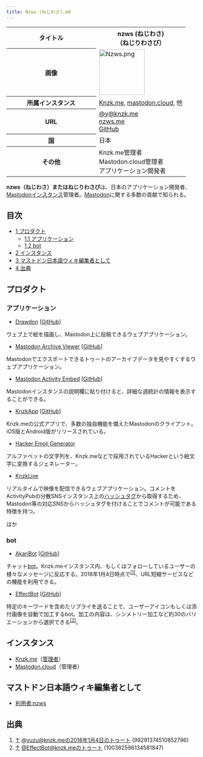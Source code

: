 ```yaml
---
title: Nzws (ねじわさ).md
---
```

<div>

<table>
<colgroup>
<col style="width: 50%" />
<col style="width: 50%" />
</colgroup>
<tbody>
<tr class="header">
<th>タイトル</th>
<th>nzws (ねじわさ)<br />
（ねじりわさび）</th>
</tr>

<tr class="odd">
<th>画像</th>
<td><a href="/%E3%83%95%E3%82%A1%E3%82%A4%E3%83%AB:Nzws.png"><img src="/images/thumb/9/9d/Nzws.png/120px-Nzws.png" srcset="/images/thumb/9/9d/Nzws.png/180px-Nzws.png 1.5x, /images/thumb/9/9d/Nzws.png/240px-Nzws.png 2x" width="120" height="120" alt="Nzws.png" /></a></td>
</tr>
<tr class="even">
<th scope="row">所属インスタンス</th>
<td><a href="/Knzk.me" title="Knzk.me (存在しないページ)">Knzk.me</a>, <a href="/Mastodon.cloud" title="Mastodon.cloud">mastodon.cloud</a>, 他</td>
</tr>
<tr class="odd">
<th scope="row">URL</th>
<td><a href="https://knzk.me/@y" rel="nofollow">@y@knzk.me</a><br />
<a href="http://nzws.me" rel="nofollow">nzws.me</a><br />
<a href="https://github.com/yuzulabo" rel="nofollow">GitHub</a></td>
</tr>
<tr class="even">
<th scope="row">国</th>
<td>日本</td>
</tr>
<tr class="odd">
<th scope="row">その他</th>
<td>Knzk.me管理者<br />
Mastodon.cloud管理者<br />
アプリケーション開発者</td>
</tr>
</tbody>
</table>

  
**nzws（ねじわさ）**または**ねじりわさび**は、日本のアプリケーション開発者、[Mastodon](/Mastodon "Mastodon")[インスタンス](/%E3%82%A4%E3%83%B3%E3%82%B9%E3%82%BF%E3%83%B3%E3%82%B9 "インスタンス")管理者。[Mastodon](/Mastodon "Mastodon")に関する多数の貢献で知られる。

<div>

<div lang="ja" dir="ltr">

## 目次

</div>

-   [1 プロダクト](#.E3.83.97.E3.83.AD.E3.83.80.E3.82.AF.E3.83.88)
    -   [1.1 アプリケーション](#.E3.82.A2.E3.83.97.E3.83.AA.E3.82.B1.E3.83.BC.E3.82.B7.E3.83.A7.E3.83.B3)
    -   [1.2 bot](#bot)
-   [2 インスタンス](#.E3.82.A4.E3.83.B3.E3.82.B9.E3.82.BF.E3.83.B3.E3.82.B9)
-   [3 マストドン日本語ウィキ編集者として](#.E3.83.9E.E3.82.B9.E3.83.88.E3.83.89.E3.83.B3.E6.97.A5.E6.9C.AC.E8.AA.9E.E3.82.A6.E3.82.A3.E3.82.AD.E7.B7.A8.E9.9B.86.E8.80.85.E3.81.A8.E3.81.97.E3.81.A6)
-   [4 出典](#.E5.87.BA.E5.85.B8)

</div>

## プロダクト

### アプリケーション

-   [Drawdon](/Drawdon "Drawdon") <span class="small">\[<a href="https://github.com/DrawSuite/Drawdon" rel="nofollow">GitHub</a>\]</span>

ウェブ上で絵を描画し、Mastodon上に投稿できるウェブアプリケーション。

-   [Mastodon Archive Viewer](/Mastodon_Archive_Viewer "Mastodon Archive Viewer") <span class="small">\[<a href="https://github.com/yuzulabo/Mastodon-Archive-Viewer" rel="nofollow">GitHub</a>\]</span>

Mastodonでエクスポートできるトゥートのアーカイブデータを見やすくするウェブアプリケーション。

-   [Mastodon Activity Embed](/Mastodon_Activity_Embed "Mastodon Activity Embed (存在しないページ)") <span class="small">\[<a href="https://github.com/yuzulabo/Mastodon-Activity-Embed" rel="nofollow">GitHub</a>\]</span>

Mastodonインスタンスの説明欄に貼り付けると、詳細な週統計の情報を表示することができる。

-   <a href="https://knzkapp.nzws.me/" rel="nofollow">KnzkApp</a> <span class="small">\[<a href="https://github.com/KnzkDev/KnzkApp" rel="nofollow">GitHub</a>\]</span>

Knzk.meの公式アプリで、多数の独自機能を備えたMastodonのクライアント。iOS版とAndroid版がリリースされている。

-   <a href="https://hacker.nzws.me/" rel="nofollow">Hacker Emoji Generator</a>

アルファベットの文字列を、Knzk.meなどで採用されているHackerという絵文字に変換するジェネレーター。

-   <a href="https://github.com/yuzulabo/KnzkLive" rel="nofollow">KnzkLive</a>

リアルタイムで映像を配信できるウェブアプリケーション。コメントをActivityPubの分散SNSインスタンス上の[ハッシュタグ](/%E3%83%8F%E3%83%83%E3%82%B7%E3%83%A5%E3%82%BF%E3%82%B0 "ハッシュタグ")から取得するため、Mastodon等の対応SNSからハッシュタグを付けることでコメントが可能である特徴を持つ。

ほか

### bot

-   <a href="https://knzk.me/@yuzu" rel="nofollow">AkariBot</a> <span class="small">\[<a href="https://github.com/BotGirls/AkariBot-Core" rel="nofollow">GitHub</a>\]</span>

チャット[bot](/Bot "Bot")。Knzk.meインスタンス内、もしくはフォローしているユーザーの様々なメッセージに反応する。2018年1月4日時点で<sup>[\[1\]](#cite_note-1)</sup>、URL短縮サービスなどの機能を利用できる。

-   <a href="https://knzk.me/@EffectBot" rel="nofollow">EffectBot</a> <span class="small">\[<a href="https://github.com/yuzulabo/EffectBot" rel="nofollow">GitHub</a>\]</span>

特定のキーワードを含めたリプライを送ることで、ユーザーアイコンもしくは添付画像を自動で加工するbot。加工の内容は、シンメトリー加工など約30のバリエーションから選択できる<sup>[\[2\]](#cite_note-2)</sup>。

## インスタンス

-   [Knzk.me](/Knzk.me "Knzk.me (存在しないページ)")（[管理者](/%E7%AE%A1%E7%90%86%E8%80%85 "管理者")）
-   [Mastodon.cloud](/Mastodon.cloud "Mastodon.cloud")（管理者）

## マストドン日本語ウィキ編集者として

-   [利用者:nzws](/%E7%89%B9%E5%88%A5:%E6%8A%95%E7%A8%BF%E8%A8%98%E9%8C%B2/nzws "特別:投稿記録/nzws")

## 出典

<div>

1.  [↑](#cite_ref-1) <a href="https://knzk.me/@yuzu/99291374510852796" rel="nofollow">@yuzu@knzk.meの2018年1月4日のトゥート (99291374510852796)</a>
2.  [↑](#cite_ref-2) <a href="https://knzk.me/@EffectBot/100382596134581847" rel="nofollow">@EffectBot@knzk.meのトゥート (100382596134581847)</a>

</div>

</div>

